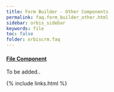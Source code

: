 ```yaml
---
title: Form Builder - Other Components
permalink: faq.form_builder_other.html
sidebar: orbis_sidebar
keywords: file 
toc: false
folder: orbiscrm.faq
---
```


<div class="panel-group" id="accordion">
     <div class="panel panel-default">
         <div class="panel-heading">
             <h4 class="panel-title">
                 <a class="noCrossRef accordion-toggle" data-toggle="collapse" data-parent="#accordion" href="#file">
                     <b>File</b> Component
                 </a>
             </h4>
         </div>
         <div id="file" class="panel-collapse collapse noCrossRef">
             <div class="panel-body">
                To be added..
             </div>
         </div>
     </div>
     <!-- /.panel -->
</div>
<!-- /.panel-group -->

{% include links.html %}
